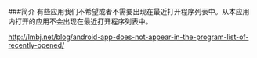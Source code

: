 ###简介
有些应用我们不希望或者不需要出现在最近打开程序列表中。从本应用内打开的应用不会出现在最近打开程序列表中。

http://lmbj.net/blog/android-app-does-not-appear-in-the-program-list-of-recently-opened/
